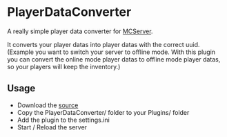 PlayerDataConverter
===================

A really simple player data converter for [MCServer](http://mc-server.org/).

It converts your player datas into player datas with the correct uuid. (Example you want to switch your server to offline mode. With this plugin you can convert the online mode player datas to offline mode player datas, so your players will keep the inventory.)


Usage
------------

 * Download the [source](https://github.com/Howaner/PlayerDataConverter/archive/master.zip)
 * Copy the PlayerDataConverter/ folder to your Plugins/ folder
 * Add the plugin to the settings.ini
 * Start / Reload the server


